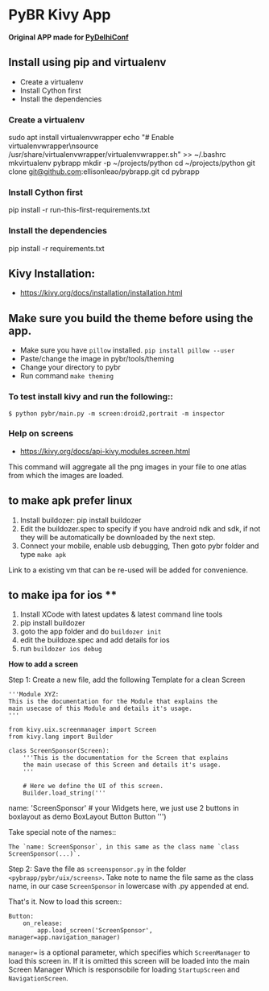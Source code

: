 PyBR Kivy App
=============

**Original APP made for [PyDelhiConf](https://github.com/pydelhi/pydelhi_mobile)**

## Install using pip and virtualenv
   - Create a virtualenv
   - Install Cython first
   - Install the dependencies

### Create a virtualenv
sudo apt install virtualenvwrapper
echo "# Enable virtualenvwrapper\nsource /usr/share/virtualenvwrapper/virtualenvwrapper.sh" >> ~/.bashrc
mkvirtualenv pybrapp
mkdir -p ~/projects/python
cd ~/projects/python
git clone git@github.com:ellisonleao/pybrapp.git
cd pybrapp

### Install Cython first
pip install -r run-this-first-requirements.txt

### Install the dependencies
pip install -r requirements.txt

## Kivy Installation:
- https://kivy.org/docs/installation/installation.html

## Make sure you build the theme before using the app.
   - Make sure you have `pillow` installed. `pip install pillow --user`
   - Paste/change the image in pybr/tools/theming
   - Change your directory to pybr
   - Run command ``make theming``

### To test install kivy and run the following::

    $ python pybr/main.py -m screen:droid2,portrait -m inspector

### Help on screens
- https://kivy.org/docs/api-kivy.modules.screen.html


This command will aggregate all the png images in your file to one atlas
from which the images are loaded.

## to make apk **prefer linux**

1. Install buildozer: pip install buildozer
2. Edit the buildozer.spec to specify if you have android ndk and sdk,
   if not they will be automatically be downloaded by the next step.
3. Connect your mobile, enable usb debugging, Then goto pybr
   folder and type `make apk`

Link to a existing vm that can be re-used will be added for convenience.

## to make ipa for ios **

1. Install XCode with latest updates & latest command line tools
2. pip install buildozer
3. goto the app folder and do `buildozer init`
4. edit the buildoze.spec and add details for ios
5. run `buildozer ios debug`

**How to add a screen**

Step 1: Create a new file, add the following Template for a clean Screen

	'''Module XYZ:
	This is the documentation for the Module that explains the
	main usecase of this Module and details it's usage.
	'''

	from kivy.uix.screenmanager import Screen
	from kivy.lang import Builder

	class ScreenSponsor(Screen):
	    '''This is the documentation for the Screen that explains
	    the main usecase of this Screen and details it's usage.
	    '''

	    # Here we define the UI of this screen.
	    Builder.load_string('''
<ScreenSponsor>
	name: 'ScreenSponsor'
	# your Widgets here,  we just use 2 buttons in boxlayout as demo
	BoxLayout
	    Button
	    Button
	''')

Take special note of the names::

    The `name: ScreenSponsor`, in this same as the class name `class ScreenSponsor(...)`.


Step 2: Save the file as `screensponsor.py` in the folder `<pybrapp/pybr/uix/screens>`. Take note to name the file same as the class name,  in our case `ScreenSponsor` in lowercase with .py appended at end.

That's it. Now to load this screen::

    Button:
    	on_release:
            app.load_screen('ScreenSponsor', manager=app.navigation_manager)

`manager=` is a optional parameter, which specifies which `ScreenManager` to load this screen in.
If it is omitted this screen will be loaded into the main Screen Manager Which is responsobile for loading `StartupScreen` and `NavigationScreen`.
